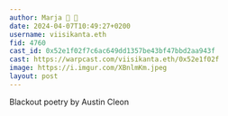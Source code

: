```yaml
---
author: Marja 🎩 👾
date: 2024-04-07T10:49:27+0200
username: viisikanta.eth
fid: 4760
cast_id: 0x52e1f02f7c6ac649dd1357be43bf47bbd2aa943f
cast: https://warpcast.com/viisikanta.eth/0x52e1f02f
image: https://i.imgur.com/XBnlmKm.jpeg
layout: post
---
```

Blackout poetry by Austin Cleon  

<img src='https://i.imgur.com/XBnlmKm.jpeg' alt='' referrerpolicy='no-referrer'/>